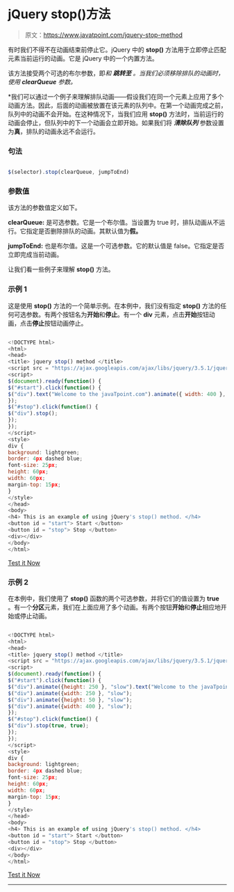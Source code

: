 # jQuery stop()方法

> 原文：<https://www.javatpoint.com/jquery-stop-method>

有时我们不得不在动画结束前停止它。jQuery 中的 **stop()** 方法用于立即停止匹配元素当前运行的动画。它是 jQuery 中的一个内置方法。

该方法接受两个可选的布尔参数，即*和 ***跳转至*** 。当我们必须移除排队的动画时，使用 ***clearQueue*** 参数。*

 *我们可以通过一个例子来理解排队动画——假设我们在同一个元素上应用了多个动画方法。因此，后面的动画被放置在该元素的队列中。在第一个动画完成之前，队列中的动画不会开始。在这种情况下，当我们应用 **stop()** 方法时，当前运行的动画会停止，但队列中的下一个动画会立即开始。如果我们将 ***清除队列*** 参数设置为**真**，排队的动画永远不会运行。

### 句法

```js

$(selector).stop(clearQueue, jumpToEnd)

```

### 参数值

该方法的参数值定义如下。

**clearQueue:** 是可选参数。它是一个布尔值。当设置为 true 时，排队动画从不运行。它指定是否删除排队的动画。其默认值为**假。**

**jumpToEnd:** 也是布尔值。这是一个可选参数。它的默认值是 false。它指定是否立即完成当前动画。

让我们看一些例子来理解 **stop()** 方法。

### 示例 1

这是使用 **stop()** 方法的一个简单示例。在本例中，我们没有指定 **stop()** 方法的任何可选参数。有两个按钮名为**开始**和**停止**。有一个 **div** 元素，点击**开始**按钮动画，点击**停止**按钮动画停止。

```js

<!DOCTYPE html>
<html>
<head>
<title> jquery stop() method </title>
<script src = "https://ajax.googleapis.com/ajax/libs/jquery/3.5.1/jquery.min.js"> </script>
<script>
$(document).ready(function() {
$("#start").click(function() {
$("div").text("Welcome to the javaTpoint.com").animate({ width: 400 }, 2000);
});
$("#stop").click(function() {
$("div").stop();
});
});
</script>
<style>
div {
background: lightgreen;
border: 4px dashed blue;
font-size: 25px;
height: 60px;
width: 60px;
margin-top: 15px;
}
</style>
</head>
<body>
<h4> This is an example of using jQuery's stop() method. </h4>
<button id = "start"> Start </button>
<button id = "stop"> Stop </button>
<div></div>
</body>
</html>

```

[Test it Now](https://www.javatpoint.com/oprweb/test.jsp?filename=jquery-stop-method1)

### 示例 2

在本例中，我们使用了 **stop()** 函数的两个可选参数，并将它们的值设置为 **true** 。有一个**分区**元素，我们在上面应用了多个动画。有两个按钮**开始**和**停止**相应地开始或停止动画。

```js

<!DOCTYPE html>
<html>
<head>
<title> jquery stop() method </title>
<script src = "https://ajax.googleapis.com/ajax/libs/jquery/3.5.1/jquery.min.js"> </script>
<script>
$(document).ready(function() {
$("#start").click(function() {
$("div").animate({height: 250 }, "slow").text("Welcome to the javaTpoint.com");
$("div").animate({width: 250 }, "slow");
$("div").animate({height: 50 }, "slow");
$("div").animate({width: 400 }, "slow");
});
$("#stop").click(function() {
$("div").stop(true, true);
});
});
</script>
<style>
div {
background: lightgreen;
border: 4px dashed blue;
font-size: 25px;
height: 60px;
width: 60px;
margin-top: 15px;
}
</style>
</head>
<body>
<h4> This is an example of using jQuery's stop() method. </h4>
<button id = "start"> Start </button>
<button id = "stop"> Stop </button>
<div></div>
</body>
</html>

```

[Test it Now](https://www.javatpoint.com/oprweb/test.jsp?filename=jquery-stop-method2)

* * **